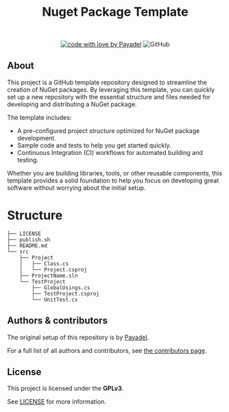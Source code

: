 <div align="center">
  <h1>Nuget Package Template</h1>
</div>

<div align="center">
<br />

[![code with love by Payadel](https://img.shields.io/badge/%3C%2F%3E%20with%20%E2%99%A5%20by-Payadel-ff1414.svg?style=flat-square)](https://github.com/Payadel)
![GitHub](https://img.shields.io/github/license/Payadel/NugetPackageTemplate)


</div>

## About

This project is a GitHub template repository designed to streamline the creation of NuGet packages. By leveraging this
template, you can quickly set up a new repository with the essential structure and files needed for developing and
distributing a NuGet package.

The template includes:

- A pre-configured project structure optimized for NuGet package development.
- Sample code and tests to help you get started quickly.
- Continuous Integration (CI) workflows for automated building and testing.

Whether you are building libraries, tools, or other reusable components, this template provides a solid foundation to
help you focus on developing great software without worrying about the initial setup.

# Structure

```
├── LICENSE
├── publish.sh
├── README.md
└── src
    ├── Project
    │   ├── Class.cs
    │   └── Project.csproj
    ├── ProjectName.sln
    └── TestProject
        ├── GlobalUsings.cs
        ├── TestProject.csproj
        └── UnitTest.cs
```

## Authors & contributors

The original setup of this repository is by [Payadel](https://github.com/Payadel).

For a full list of all authors and contributors,
see [the contributors page](https://github.com/Payadel/NugetPackageTemplate/contributors).

## License

This project is licensed under the **GPLv3**.

See [LICENSE](LICENSE) for more information.

